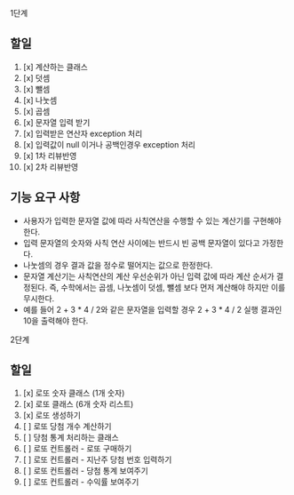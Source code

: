 1단계

## 할일
1. [x] 계산하는 클래스
2. [x] 덧셈
3. [x] 뺄셈
4. [x] 나눗셈
5. [x] 곱셈
6. [x] 문자열 입력 받기
7. [x] 입력받은 연산자 exception 처리
8. [x] 입력값이 null 이거나 공백인경우 exception 처리
9. [x] 1차 리뷰반영
10. [x] 2차 리뷰반영

## 기능 요구 사항
- 사용자가 입력한 문자열 값에 따라 사칙연산을 수행할 수 있는 계산기를 구현해야 한다.
- 입력 문자열의 숫자와 사칙 연산 사이에는 반드시 빈 공백 문자열이 있다고 가정한다.
- 나눗셈의 경우 결과 값을 정수로 떨어지는 값으로 한정한다.
- 문자열 계산기는 사칙연산의 계산 우선순위가 아닌 입력 값에 따라 계산 순서가 결정된다. 즉, 수학에서는 곱셈, 나눗셈이 덧셈, 뺄셈 보다 먼저 계산해야 하지만 이를 무시한다.
- 예를 들어 2 + 3 * 4 / 2와 같은 문자열을 입력할 경우 2 + 3 * 4 / 2 실행 결과인 10을 출력해야 한다.


2단계

## 할일
1. [x] 로또 숫자 클래스 (1개 숫자)
2. [x] 로또 클래스 (6개 숫자 리스트)
3. [x] 로또 생성하기
4. [ ] 로또 당첨 개수 계산하기
5. [ ] 당첨 통계 처리하는 클래스
6. [ ] 로또 컨트롤러 - 로또 구매하기
7. [ ] 로또 컨트롤러 - 지난주 당첨 번호 입력하기
8. [ ] 로또 컨트롤러 - 당첨 통계 보여주기
9. [ ] 로또 컨트롤러 - 수익률 보여주기
